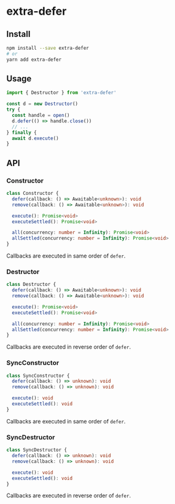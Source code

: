 # extra-defer
## Install
```sh
npm install --save extra-defer
# or
yarn add extra-defer
```

## Usage
```ts
import { Destructor } from 'extra-defer'

const d = new Destructor()
try {
  const handle = open()
  d.defer(() => handle.close())
  // ...
} finally {
  await d.execute()
}
```

## API
### Constructor
```ts
class Constructor {
  defer(callback: () => Awaitable<unknown>): void
  remove(callback: () => Awaitable<unknown>): void

  execute(): Promise<void>
  executeSettled(): Promise<void>

  all(concurrency: number = Infinity): Promise<void>
  allSettled(concurrency: number = Infinity): Promise<void>
}
```

Callbacks are executed in same order of `defer`.

### Destructor
```ts
class Destructor {
  defer(callback: () => Awaitable<unknown>): void
  remove(callback: () => Awaitable<unknown>): void

  execute(): Promise<void>
  executeSettled(): Promise<void>

  all(concurrency: number = Infinity): Promise<void>
  allSettled(concurrency: number = Infinity): Promise<void>
}
```

Callbacks are executed in reverse order of `defer`.

### SyncConstructor
```ts
class SyncConstructor {
  defer(callback: () => unknown): void
  remove(callback: () => unknown): void

  execute(): void
  executeSettled(): void
}
```

Callbacks are executed in same order of `defer`.

### SyncDestructor
```ts
class SyncDestructor {
  defer(callback: () => unknown): void
  remove(callback: () => unknown): void

  execute(): void
  executeSettled(): void
}
```

Callbacks are executed in reverse order of `defer`.
